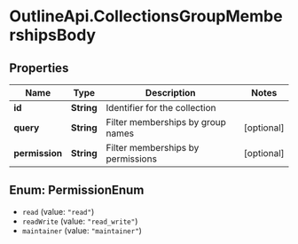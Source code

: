 # OutlineApi.CollectionsGroupMembershipsBody

## Properties
Name | Type | Description | Notes
------------ | ------------- | ------------- | -------------
**id** | **String** | Identifier for the collection | 
**query** | **String** | Filter memberships by group names | [optional] 
**permission** | **String** | Filter memberships by permissions | [optional] 

<a name="PermissionEnum"></a>
## Enum: PermissionEnum

* `read` (value: `"read"`)
* `readWrite` (value: `"read_write"`)
* `maintainer` (value: `"maintainer"`)

